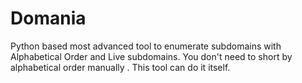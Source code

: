 # Domania
Python based most advanced tool to enumerate subdomains with Alphabetical Order and Live subdomains.
You don't need to short by alphabetical order manually .
This tool can do it itself.
